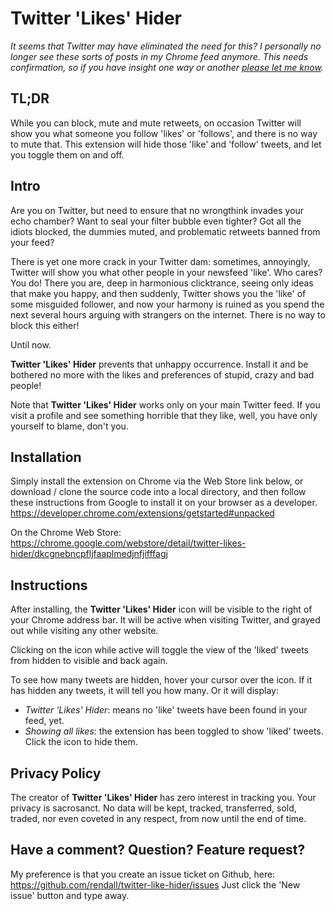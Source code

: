 # Twitter 'Likes' Hider

_It seems that Twitter may have eliminated the need for this? I personally no longer see these sorts of posts in my Chrome feed anymore.  This needs confirmation, so if you have insight one way or another [please let me know](https://github.com/rendall/twitter-like-hider/issues/2)._

## TL;DR ## 
While you can block, mute and mute retweets, on occasion Twitter will show you what someone you follow 'likes' or 'follows', and there is no way to mute that. This extension will hide those 'like' and 'follow' tweets, and let you toggle them on and off.

## Intro ##
Are you on Twitter, but need to ensure that no wrongthink invades your echo chamber? Want to seal your filter bubble even tighter? Got all the idiots blocked, the dummies muted, and problematic retweets banned from your feed?

There is yet one more crack in your Twitter dam: sometimes, annoyingly, Twitter will show you what other people in your newsfeed 'like'. Who cares?  You do! There you are, deep in harmonious clicktrance, seeing only ideas that make you happy, and then suddenly, Twitter shows you the 'like' of some misguided follower, and now your harmony is ruined as you spend the next several hours arguing with strangers on the internet. There is no way to block this either!

Until now.

**Twitter 'Likes' Hider** prevents that unhappy occurrence. Install it and be bothered no more with the likes and preferences of stupid, crazy and bad people!  

Note that **Twitter 'Likes' Hider** works only on your main Twitter feed. If you visit a profile and see something horrible that they like, well, you have only yourself to blame, don't you.

## Installation ##
Simply install the extension on Chrome via the Web Store link below, or download / clone the source code into a local directory, and then follow these instructions from Google to install it on your browser as a developer.  https://developer.chrome.com/extensions/getstarted#unpacked

On the Chrome Web Store:
https://chrome.google.com/webstore/detail/twitter-likes-hider/dkcgnebncpfljfaaplmedjnfjifffagj

## Instructions ##
After installing, the **Twitter 'Likes' Hider** icon will be visible to the right of your Chrome address bar. It will be active when visiting Twitter, and grayed out while visiting any other website.

Clicking on the icon while active will toggle the view of the 'liked' tweets from hidden to visible and back again.

To see how many tweets are hidden, hover your cursor over the icon. If it has hidden any tweets, it will tell you how many. Or it will display:
- _Twitter 'Likes' Hider_: means no 'like' tweets have been found in your feed, yet.
- _Showing all likes_: the extension has been toggled to show 'liked' tweets. Click the icon to hide them.

## Privacy Policy ##
The creator of **Twitter 'Likes' Hider** has zero interest in tracking you. Your privacy is sacrosanct. No data will be kept, tracked, transferred, sold, traded, nor even coveted in any respect, from now until the end of time.

## Have a comment? Question? Feature request? ##
My preference is that you create an issue ticket on Github, here: https://github.com/rendall/twitter-like-hider/issues Just click the 'New issue' button and type away. 
